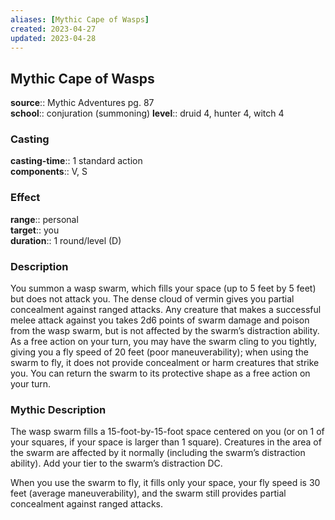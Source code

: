 ```yaml
---
aliases: [Mythic Cape of Wasps]
created: 2023-04-27
updated: 2023-04-28
---
```


## Mythic Cape of Wasps

**source**:: Mythic Adventures pg. 87  
**school**:: conjuration (summoning)
**level**:: druid 4, hunter 4, witch 4

### Casting

**casting-time**:: 1 standard action  
**components**:: V, S

### Effect

**range**:: personal  
**target**:: you  
**duration**:: 1 round/level (D)

### Description

You summon a wasp swarm, which fills your space (up to 5 feet by 5 feet) but does not attack you. The dense cloud of vermin gives you partial concealment against ranged attacks. Any creature that makes a successful melee attack against you takes 2d6 points of swarm damage and poison from the wasp swarm, but is not affected by the swarm’s distraction ability. As a free action on your turn, you may have the swarm cling to you tightly, giving you a fly speed of 20 feet (poor maneuverability); when using the swarm to fly, it does not provide concealment or harm creatures that strike you. You can return the swarm to its protective shape as a free action on your turn.

### Mythic Description

The wasp swarm fills a 15-foot-by-15-foot space centered on you (or on 1 of your squares, if your space is larger than 1 square). Creatures in the area of the swarm are affected by it normally (including the swarm’s distraction ability). Add your tier to the swarm’s distraction DC.  
  
When you use the swarm to fly, it fills only your space, your fly speed is 30 feet (average maneuverability), and the swarm still provides partial concealment against ranged attacks.
